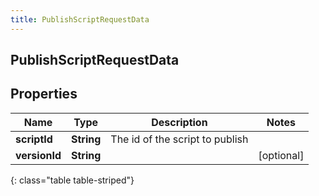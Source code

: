 ```yaml
---
title: PublishScriptRequestData
---
```

## PublishScriptRequestData


## Properties

| Name | Type | Description | Notes |
| ------------ | ------------- | ------------- | ------------- |
| **scriptId** | <!----><!---->**String**<!----> | The id of the script to publish |  |
| **versionId** | <!----><!---->**String**<!----> |  |  [optional] |
{: class="table table-striped"}




